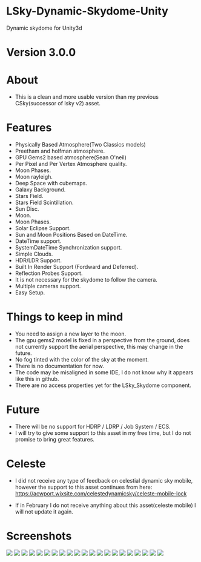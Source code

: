 # LSky-Dynamic-Skydome-Unity
Dynamic skydome for Unity3d

# Version 3.0.0

# About

- This is a clean and more usable version than my previous CSky(successor of lsky v2) asset.


# Features

- Physically Based Atmosphere(Two Classics models)
- Preetham and holfman atmosphere.
- GPU Gems2 based atmosphere(Sean O'neil)
- Per Pixel and Per Vertex Atmosphere quality.
- Moon Phases.
- Moon rayleigh.
- Deep Space with cubemaps.
- Galaxy Background.
- Stars Field.
- Stars Field Scintillation.
- Sun Disc.
- Moon.
- Moon Phases.
- Solar Eclipse Support.
- Sun and Moon Positions Based on DateTime.
- DateTime support.
- SystemDateTime Synchronization support.
- Simple Clouds.
- HDR/LDR Support.
- Built In Render Support (Fordward and Deferred).
- Reflection Probes Support.
- It is not necessary for the skydome to follow the camera.
- Multiple cameras support.
- Easy Setup.

# Things to keep in mind

- You need to assign a new layer to the moon.
- The gpu gems2 model is fixed in a perspective from the ground, does not currently support the aerial perspective, this may change in the future.
- No fog tinted with the color of the sky at the moment.
- There is no documentation for now.
- The code may be misaligned in some IDE, I do not know why it appears like this in github.
- There are no access properties yet for the LSky_Skydome component.

# Future

- There will be no support for HDRP / LDRP / Job System / ECS.
- I will try to give some support to this asset in my free time, but I do not promise to bring great features.

# Celeste

- I did not receive any type of feedback on celestial dynamic sky mobile, however the support to this asset continues from here: https://acwport.wixsite.com/celestedynamicsky/celeste-mobile-lock

- If in February I do not receive anything about this asset(celeste mobile) I will not update it again.

# Screenshots

<img src="LSky Images/LSky_Image_8.jpg">
<img src="LSky Images/LSky_Image_9.jpg">
<img src="LSky Images/LSky_Image_10.jpg">
<img src="LSky Images/LSky_Image_11.jpg">
<img src="LSky Images/LSky_Image_20.png">
<img src="LSky Images/LSky_Image_24.png">
<img src="LSky Images/LSky_Image_21.png">
<img src="LSky Images/LSky_Image_22.png">
<img src="LSky Images/LSky_Image_23.png">
<img src="LSky Images/LSky_Image_3.jpg">
<img src="LSky Images/LSky_Image_4.jpg">
<img src="LSky Images/LSky_Image_5.jpg">
<img src="LSky Images/LSky_Image_6.jpg">
<img src="LSky Images/LSky_Image_7.jpg">
<img src="LSky Images/LSky_Image_15.jpg">
<img src="LSky Images/LSky_Image_16.jpg">
<img src="LSky Images/LSky_Image_12.jpg">
<img src="LSky Images/LSky_Image_13.jpg">
<img src="LSky Images/LSky_Image_14.jpg">
<img src="LSky Images/LSky_Image_17.jpg">
<img src="LSky Images/LSky_Image.jpg">





